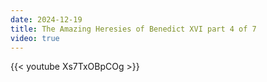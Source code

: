 ```yaml
---
date: 2024-12-19
title: The Amazing Heresies of Benedict XVI part 4 of 7
video: true
---
```



{{< youtube Xs7TxOBpCOg >}}
